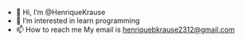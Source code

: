 - 👋 Hi, I’m @HenriqueKrause
- 👀 I’m interested in learn programming
- 📫 How to reach me My email is henriquebkrause2312@gmail.com

<!---
HenriqueKrause/HenriqueKrause is a ✨ special ✨ repository because its `README.md` (this file) appears on your GitHub profile.
You can click the Preview link to take a look at your changes.
--->
